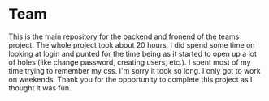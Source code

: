 # Team

This is the main repository for the backend and fronend of the teams project.  The whole project took about 20 hours.  I did spend some time on looking at login and punted for the time being as it started to open up a lot of holes (like change password, creating users, etc.).  I spent most of my time trying to remember my css.  I'm sorry it took so long.  I only got to work on weekends.  Thank you for the opportunity to complete this project as I thought it was fun.
